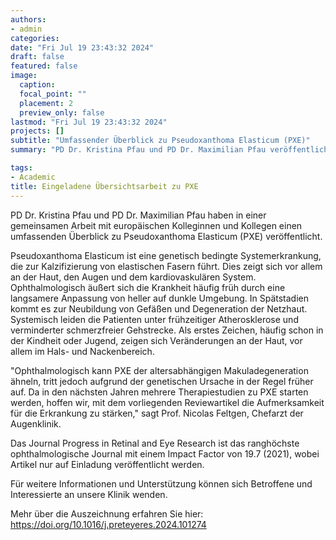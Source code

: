 ```yaml
---
authors:
- admin
categories:
date: "Fri Jul 19 23:43:32 2024"
draft: false
featured: false
image:
  caption:
  focal_point: ""
  placement: 2
  preview_only: false
lastmod: "Fri Jul 19 23:43:32 2024"
projects: []
subtitle: "Umfassender Überblick zu Pseudoxanthoma Elasticum (PXE)" 
summary: "PD Dr. Kristina Pfau und PD Dr. Maximilian Pfau veröffentlichen mit europäischen Kolleginnen und Kollegen eine detaillierte Übersicht zu PXE."

tags:
- Academic
title: Eingeladene Übersichtsarbeit zu PXE
---
```


PD Dr. Kristina Pfau und PD Dr. Maximilian Pfau haben in einer gemeinsamen Arbeit mit europäischen Kolleginnen und Kollegen einen umfassenden Überblick zu Pseudoxanthoma Elasticum (PXE) veröffentlicht.

Pseudoxanthoma Elasticum ist eine genetisch bedingte Systemerkrankung, die zur Kalzifizierung von elastischen Fasern führt. Dies zeigt sich vor allem an der Haut, den Augen und dem kardiovaskulären System. Ophthalmologisch äußert sich die Krankheit häufig früh durch eine langsamere Anpassung von heller auf dunkle Umgebung. In Spätstadien kommt es zur Neubildung von Gefäßen und Degeneration der Netzhaut. Systemisch leiden die Patienten unter frühzeitiger Atherosklerose und verminderter schmerzfreier Gehstrecke. Als erstes Zeichen, häufig schon in der Kindheit oder Jugend, zeigen sich Veränderungen an der Haut, vor allem im Hals- und Nackenbereich.

"Ophthalmologisch kann PXE der altersabhängigen Makuladegeneration ähneln, tritt jedoch aufgrund der genetischen Ursache in der Regel früher auf. Da in den nächsten Jahren mehrere Therapiestudien zu PXE starten werden, hoffen wir, mit dem vorliegenden Reviewartikel die Aufmerksamkeit für die Erkrankung zu stärken," sagt Prof. Nicolas Feltgen, Chefarzt der Augenklinik.

Das Journal Progress in Retinal and Eye Research ist das ranghöchste ophthalmologische Journal mit einem Impact Factor von 19.7 (2021), wobei Artikel nur auf Einladung veröffentlicht werden.

Für weitere Informationen und Unterstützung können sich Betroffene und Interessierte an unsere Klinik wenden.

Mehr über die Auszeichnung erfahren Sie hier: https://doi.org/10.1016/j.preteyeres.2024.101274
